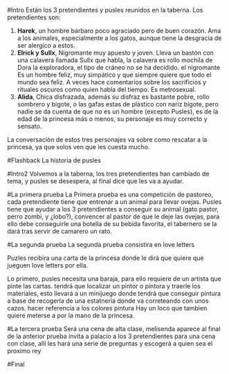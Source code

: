 #Intro
Están los 3 pretendientes y pusles reunidos en la taberna.
Los pretendientes son:

1. **Harek**, un hombre barbaro poco agraciado pero de buen corazón. Ama a los animales, especialmente a los gatos, aunque tiene la desgracia de ser alergico a estos.
2. **Elrick y Sullx**, Nigromante muy apuesto y joven. Lleva un bastón con una calavera llamada Sullx que habla, la calavera es rollo mochila de Dora la exploradora, el tipo de cráneo no se ha decidido. el nigromante Es un hombre feliz, muy simpático y que siempre quiere que todo el mundo sea feliz. A veces hace comentarios sobre los sacrificios y rituales oscuros como quien habla del tiempo. Es metrosexual.
3. **Alida**, Chica disfrazada, además su disfraz es bastante pobre, rollo sombrero y bigote, o las gafas estas de plástico con nariz  bigote, pero nadie se da cuenta de que no es un hombre (excepto Pusles), es de la edad de la princesa más o menos, su personaje es muy correcto y sensato.

La conversación de estos tres personajes va sobre como rescatar a la princesa, ya que solos ven que les cuesta mucho.


#Flashback
La historia de pusles

#Intro2
Volvemos a la taberna, los tres pretendientes han cambiado de tema, y pusles se desespera, al final dice que les va a ayudar.

#La primera prueba
La Primera prueba es una competición de pastoreo, cada pretendiente tiene que entrenar a un animal para llevar ovejas.
Pusles tiene que ayudar a los 3 pretendientes a conseguir su animal (gato pastor, perro zombi, y ¿lobo?), convencer al pastor de que le deje las ovejas, para ello debe conseguirle una botella de su bebida favorita, el tabernero se la dará tras servir de camarero un rato.

#La segunda prueba
La segunda prueba consistira en love letters

Puzles recibira una carta de la princesa donde le dirá que quiere que jueguen love letters por ella.

Lo primero, pusles necesita una baraja, para ello requiere de un artista que pinte las cartas. tendrá que localizar un pintor o pintora y traerle los materiales, esto llevará a un minijuego donde tendrá que conseguir pintura a base de recogerla de una estatneria donde va correteando con unos cazos. hacer referencia a los colores pintura
Hay un loco que tambien quiere meterse a por la mano de la princesa.

#La tercera prueba
Será una cena de alta clase, melisenda aparece al final de la anterior prueba invita a palacio a los 3 pretendientes para una cena con clase, allí les hará una serie de preguntas y escogerá a quien sea el proximo rey

#Final